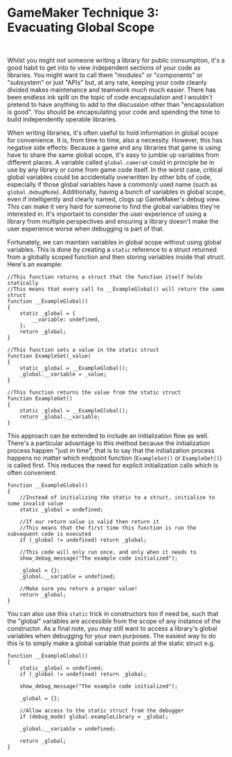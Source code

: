 # GameMaker Technique 3: Evacuating Global Scope

&nbsp;

Whilst you might not someone writing a library for public consumption, it's a good habit to get into to view independent sections of your code as libraries. You might want to call them "modules" or "components" or "subsystem" or just "APIs" but, at any rate, keeping your code cleanly divided makes maintenance and teamwork much much easier. There has been endless ink spilt on the topic of code encapsulation and I wouldn't pretend to have anything to add to the discussion other than "encapsulation is good". You should be encapsulating your code and spending the time to build independently operable libraries.

When writing libraries, it's often useful to hold information in global scope for convenience. It is, from time to time, also a necessity. However, this has negative side effects: Because a game and any libraries that game is using have to share the same global scope, it's easy to jumble up variables from different places. A variable called `global.cameraX` could in principle be in use by any library or come from game code itself. In the worst case, critical global variables could be accidentally overwritten by other bits of code, especially if those global variables have a commonly used name (such as `global.debugMode`). Additionally, having a bunch of variables in global scope, even if intelligently and clearly named, clogs up GameMaker's debug view. This can make it very hard for someone to find the global variables they're interested in. It's important to consider the user experience of using a library from multiple perspectives and ensuring a library doesn't make the user experience worse when debugging is part of that.

Fortunately, we can maintain variables in global scope without using global variables. This is done by creating a `static` reference to a struct returned from a globally scoped function and then storing variables inside that struct. Here's an example:

```gml
//This function returns a struct that the function itself holds statically
//This means that every call to __ExampleGlobal() will return the same struct
function __ExampleGlobal()
{
    static _global = {
        __variable: undefined,
    };
    return _global;
}

//This function sets a value in the static struct
function ExampleSet(_value)
{
    static _global = __ExampleGlobal();
    _global.__variable = _value;
}

//This function returns the value from the static struct
function ExampleGet()
{
    static _global = __ExampleGlobal();
    return _global.__variable;
}
```

This approach can be extended to include an initialization flow as well. There's a particular advantage to this method because the initialization process happen "just in time", that is to say that the initialization process happens no matter which endpoint function (`ExampleSet()` or `ExampleGet()`) is called first. This reduces the need for explicit initialization calls which is often convenient.

```gml
function __ExampleGlobal()
{
    //Instead of initializing the static to a struct, initialize to some invalid value
    static _global = undefined;

    //If our return value is valid then return it
    //This means that the first time this function is run the subsequent code is executed
    if (_global != undefined) return _global;

    //This code will only run once, and only when it needs to
    show_debug_message("The example code initialized");
    
    _global = {};
    _global.__variable = undefined;

    //Make sure you return a proper value!
    return _global;
}
```

You can also use this `static` trick in constructors too if need be, such that the "global" variables are accessible from the scope of any instance of the constructor. As a final note, you may still want to access a library's global variables when debugging for your own purposes. The easiest way to do this is to simply make a global variable that points at the static struct e.g.

```gml
function __ExampleGlobal()
{
    static _global = undefined;
    if (_global != undefined) return _global;

    show_debug_message("The example code initialized");
    
    _global = {};

    //Allow access to the static struct from the debugger
    if (debug_mode) global.exampleLibrary = _global;

    _global.__variable = undefined;

    return _global;
}
```
